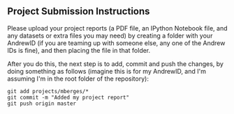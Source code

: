 ## Project Submission Instructions

Please upload your project reports (a PDF file, an IPython Notebook file, and any datasets or extra files you may need) by creating a folder with your AndrewID (if you are teaming up with someone else, any one of the Andrew IDs is fine), and then placing the file in that folder.

After you do this, the next step is to add, commit and push the changes, by doing something as follows (imagine this is for my AndrewID, and I'm assuming I'm in the root folder of the repository):

	git add projects/mberges/*
	git commit -m "Added my project report"
	git push origin master

